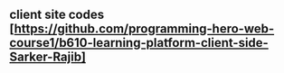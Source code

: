 ## client site codes [https://github.com/programming-hero-web-course1/b610-learning-platform-client-side-Sarker-Rajib]